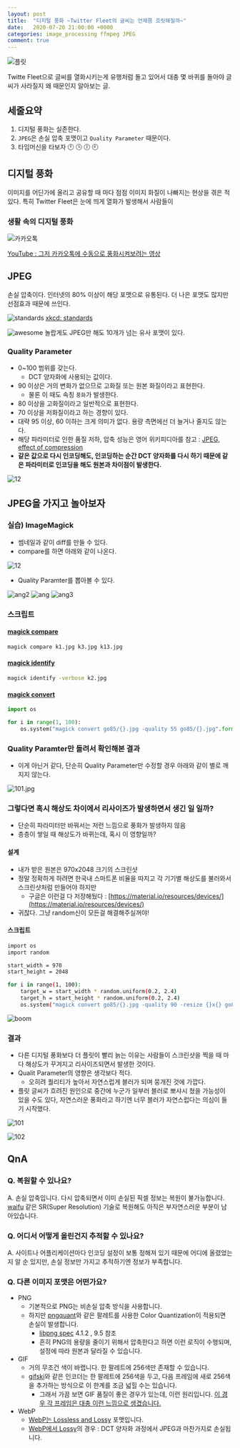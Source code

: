 ```yaml
---
layout: post
title:  "디지털 풍화 ~Twitter Fleet의 글씨는 언제쯤 흐릿해질까~"
date:   2020-07-20 21:00:00 +0000
categories: image_processing ffmpeg JPEG
comment: true
---
```


![플릿](/img/200720/thumb.PNG)

Twitte Fleet으로 글씨를 열화시키는게 유행처럼 돌고 있어서 대충 몇 바퀴를 돌아야 글씨가 사라질지 왜 때문인지 알아보는 글.

## 세줄요약
1. 디지털 풍화는 실존한다.
2. `JPEG`은 손실 압축 포맷이고 `Quality Parameter` 때문이다.
3. 타임머신을 타보자 :clock12: :clock3: :clock6: :clock9:


## 디지털 풍화
이미지를 어딘가에 올리고 공유할 때 마다 점점 이미지 화질이 나빠지는 현상을 겪은 적 있다. 특히 Twitter Fleet은 눈에 띄게 열화가 발생해서 사람들이 

### 생활 속의 디지털 풍화
![카카오톡](/img/200720/k.jpg)

[YouTube : 그저 카카오톡에 수동으로 풍화시켜보려는 영상](https://youtu.be/3DnYO39W5OM)


## JPEG
손실 압축이다. 인터넷의 80% 이상이 해당 포맷으로 유통된다. 더 나은 포맷도 많지만 선점효과 때문에 쓰인다.

![standards](/img/200720/standards.png)
[xkcd: standards](https://xkcd.com/927/)

![awesome](/img/200720/awesome.PNG)
놀랍게도 JPEG만 해도 10개가 넘는 유사 포맷이 있다.

### Quality Parameter
- 0~100 범위를 갖는다.
  - DCT 양자화에 사용되는 값이다.
- 90 이상은 거의 변화가 없으므로 고화질 또는 원본 화질이라고 표현한다.
  - 물론 이 때도 속칭 `풍화`가 발생한다.
- 80 이상을 고화질이라고 일반적으로 표현한다.
- 70 이상을 저화질이라고 하는 경향이 있다.
- 대략 95 이상, 60 이하는 크게 의미가 없다. 용량 측면에선 더 늘거나 줄지도 않는다.
- 해당 파라미터로 인한 품질 저하, 압축 성능은 영어 위키피디아를 참고 : [JPEG, effect of compression](https://en.wikipedia.org/wiki/JPEG#Effects_of_JPEG_compression)
- **같은 값으로 다시 인코딩해도, 인코딩하는 순간 DCT 양자화를 다시 하기 때문에 같은 파라미터로 인코딩을 해도 원본과 차이점이 발생한다.**

![12](/img/200720/k12.jpg)

## JPEG을 가지고 놀아보자

### 실습) ImageMagick
- 썸네일과 같이 diff를 만들 수 있다.
- compare를 하면 아래와 같이 나온다.

![12](/img/200720/k13.jpg)

- Quality Paramter를 뽑아볼 수 있다.

![ang2](/img/200720/ang2.PNG)
![ang](/img/200720/ang.PNG)
![ang3](/img/200720/ang3.PNG)

### 스크립트
#### [magick compare](https://imagemagick.org/script/compare.php)
```bash
magick compare k1.jpg k3.jpg k13.jpg
```
#### [magick identify](https://imagemagick.org/script/identify.php)
```bash
magick identify -verbose k2.jpg
```

#### [magick convert](https://imagemagick.org/script/convert.php)
```python
import os

for i in range(1, 100):
    os.system("magick convert go85/{}.jpg -quality 55 go85/{}.jpg".format(i, i+1))
```

### Quality Paramter만 돌려서 확인해본 결과
- 이게 아닌거 같다, 단순히 Quality Parameter만 수정할 경우 아래와 같이 별로 깨지지 않는다.

![101.jpg](/img/200720/101.jpg)


### 그렇다면 혹시 해상도 차이에서 리사이즈가 발생하면서 생긴 일 일까?
- 단순히 파라미터만 바꿔서는 저런 느낌으로 풍화가 발생하지 않음
- 층층이 쌓일 때 해상도가 바뀌는데, 혹시 이 영향일까?

#### 설계
- 내가 받은 원본은 970x2048 크기의 스크린샷
- 정말 정확하게 하려면 한국내 스마트폰 비율을 따지고 각 기기별 해상도를 불러와서 스크린샷처럼 만들어야 하지만
  - 구글은 이런걸 다 저장해뒀다 : [https://material.io/resources/devices/](https://material.io/resources/devices/)
- 귀찮다. 그냥 random신이 모든걸 해결해주실꺼야!

#### 스크립트
```bash
import os
import random

start_width = 970
start_height = 2048

for i in range(1, 100):
    target_w = start_width * random.uniform(0.2, 2.4)
    target_h = start_height * random.uniform(0.2, 2.4)
    os.system("magick convert go85/{}.jpg -quality 90 -resize {}x{} go85/{}.jpg".format(i, target_w, target_h, i+1))
```

![boom](/img/200720/boom.PNG)



### 결과
- 다른 디지털 풍화보다 더 플릿이 빨리 늙는 이유는 사람들이 스크린샷을 찍을 때 마다 해상도가 꾸겨지고 리사이즈되면서 발생한 것이다.
- Qualit Parameter의 영향은 생각보다 적다.
  - 오히려 퀄리티가 높아서 자연스럽게 블러가 되며 뭉개진 것에 가깝다.
- 플릿 글씨가 흐려진 원인으로 중간에 누군가 일부러 블러로 뽀샤시 쳤을 가능성이 있을 수도 있다, 자연스러운 풍화라고 하기엔 너무 블러가 자연스럽다는 의심이 들기 시작했다.

![101](/img/200720/101-re.jpg)

![102](/img/200720/102-re.jpg)



## QnA
### Q. 복원할 수 있나요?
A. 손실 압축입니다. 다시 압축되면서 이미 손실된 픽셀 정보는 복원이 불가능합니다. [waifu](https://waifulabs.com/) 같은 SR(Super Resolution) 기술로 복원해도 아직은 부자연스러운 부분이 남아있습니다.

### Q. 어디서 어떻게 올린건지 추적할 수 있나요?
A. 사이트나 어플리케이션마다 인코딩 설정이 보통 정해져 있기 때문에 어디에 올렸었는지 알 순 있지만, 손실 정보만 가지고 추적하기엔 정보가 부족합니다.

### Q. 다른 이미지 포맷은 어떤가요?
- PNG
  - 기본적으로 PNG는 비손실 압축 방식을 사용합니다.
  - 하지만 [pngquant](https://pngquant.org/)와 같은 팔레트를 사용한 Color Quantization이 적용되면 손실이 발생합니다.
    - [libpng spec](http://www.libpng.org/pub/png/spec/1.2/png-1.2.pdf) 4.1.2 , 9.5 참조
    - 흔히 PNG의 용량을 줄이기 위해서 압축한다고 하면 이런 로직이 수행되며, 설정에 따라 원본과 달라질 수 있습니다.
- GIF
  - 거의 무조건 색이 바랩니다. 한 팔레트에 256색만 존재할 수 있습니다.
  - [gifski](https://github.com/ImageOptim/gifski)와 같은 인코더는 한 팔레트에 256색을 두고, 다음 프레임에 새로 256색을 추가하는 방식으로 이 한계를 조금 넓힐 수는 있습니다.
    - 그래서 가끔 보면 GIF 품질이 좋은 경우가 있는데, 이런 원리입니다. [이 경우 각 프레임은 대충 이런 느낌으로 생겼습니다.](https://github.com/ImageOptim/gifski/issues/30)
- WebP
  - [WebP는 Lossless and Lossy](https://developers.google.com/speed/webp) 포맷입니다.
  - [WebP에서 Lossy](https://developers.google.com/speed/webp/docs/compression)의 경우 : DCT 양자화 과정에서 JPEG과 마찬가지로 손실됩니다.
